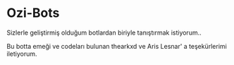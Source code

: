 # Ozi-Bots

Sizlerle geliştirmiş olduğum botlardan biriyle tanıştırmak istiyorum..

Bu botta emeği ve codeları bulunan thearkxd ve Aris Lesnar' a teşekürlerimi iletiyorum.
